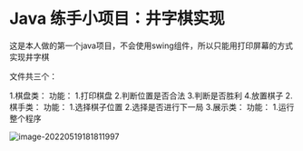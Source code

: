 # Java 练手小项目：井字棋实现

这是本人做的第一个java项目，不会使用swing组件，所以只能用打印屏幕的方式实现井字棋

文件共三个：

1.棋盘类：
  功能：
    1.打印棋盘
    2.判断位置是否合法
    3.判断是否胜利
    4.放置棋子
2.棋手类：
  功能：
    1.选择棋子位置
    2.选择是否进行下一局
3.展示类：
  功能：
    1.运行整个程序

![image-20220519181811997](https://gitee.com/eliasjiang/picture-bed/raw/master/img/202205191818757.png)
